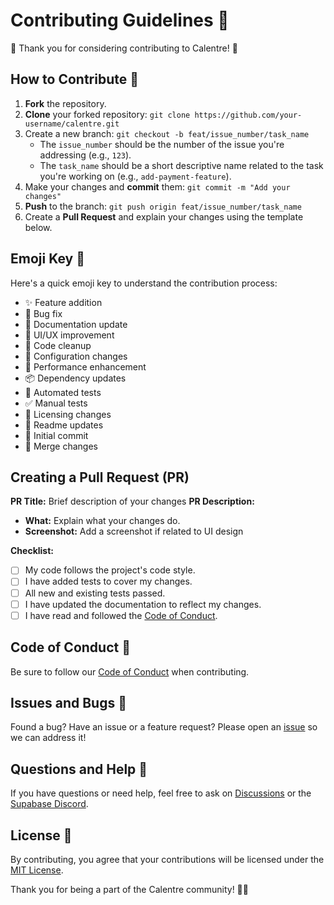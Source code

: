 # Contributing Guidelines 🤝

🎉 Thank you for considering contributing to Calentre! 🌟

## How to Contribute 🚀

1. **Fork** the repository.
2. **Clone** your forked repository: `git clone https://github.com/your-username/calentre.git`
3. Create a new branch: `git checkout -b feat/issue_number/task_name`
   - The `issue_number` should be the number of the issue you're addressing (e.g., `123`).
   - The `task_name` should be a short descriptive name related to the task you're working on (e.g., `add-payment-feature`).
4. Make your changes and **commit** them: `git commit -m "Add your changes"`
5. **Push** to the branch: `git push origin feat/issue_number/task_name`
6. Create a **Pull Request** and explain your changes using the template below.

## Emoji Key 🎈

Here's a quick emoji key to understand the contribution process:

- ✨ Feature addition
- 🐛 Bug fix
- 📝 Documentation update
- 🎨 UI/UX improvement
- 🧹 Code cleanup
- 🔧 Configuration changes
- 🚀 Performance enhancement
- 📦 Dependency updates
- 🤖 Automated tests
- ✅ Manual tests
- 📜 Licensing changes
- 📖 Readme updates
- 🎉 Initial commit
- 🤝 Merge changes

## Creating a Pull Request (PR)

**PR Title:** Brief description of your changes
**PR Description:**

- **What:** Explain what your changes do.
- **Screenshot:** Add a screenshot if related to UI design

**Checklist:**

- [ ] My code follows the project's code style.
- [ ] I have added tests to cover my changes.
- [ ] All new and existing tests passed.
- [ ] I have updated the documentation to reflect my changes.
- [ ] I have read and followed the [Code of Conduct](CODE_OF_CONDUCT.md).

## Code of Conduct 💬

Be sure to follow our [Code of Conduct](CODE_OF_CONDUCT.md) when contributing.

## Issues and Bugs 🐞

Found a bug? Have an issue or a feature request? Please open an [issue](https://github.com/your-username/calentre/issues) so we can address it!

## Questions and Help 🤔

If you have questions or need help, feel free to ask on [Discussions](https://github.com/your-username/calentre/discussions) or the [Supabase Discord](https://discord.gg/supabase).

## License 📜

By contributing, you agree that your contributions will be licensed under the [MIT License](LICENSE).

Thank you for being a part of the Calentre community! 🌈🎊
